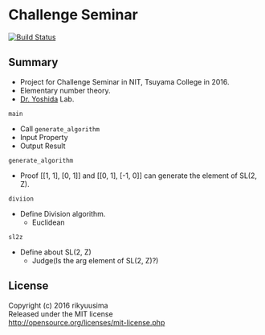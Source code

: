 # Challenge Seminar

[![Build Status](https://travis-ci.org/rikyuusima/challenge_seminar.svg?branch=master)](https://travis-ci.org/rikyuusima/challenge_seminar)

## Summary
* Project for Challenge Seminar in NIT, Tsuyama College in 2016.
* Elementary number theory.
* [Dr. Yoshida](http://www.tsuyama-ct.ac.jp/gakkaVer4/SCC/kyouin/yoshida.html) Lab.

`main`
* Call `generate_algorithm`
* Input Property
* Output Result

`generate_algorithm`
* Proof [[1, 1], [0, 1]] and [[0, 1], [-1, 0]] can generate the element of SL(2, Z).

`diviion`
* Define Division algorithm.
  - Euclidean

`sl2z`
* Define about SL(2, Z)
  - Judge(Is the arg element of SL(2, Z)?)

## License
Copyright (c) 2016 rikyuusima  
Released under the MIT license  
http://opensource.org/licenses/mit-license.php
